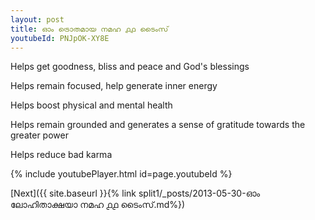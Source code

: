 ```yaml
---
layout: post
title: ഓം ട്രൊതമായ നമഹ ൧൧ ടൈംസ്
youtubeId: PNJpOK-XY8E
---
```

 
 
Helps get goodness, bliss and peace and God's blessings
 
Helps remain focused, help generate inner energy 
 
Helps boost physical and mental health 
 
Helps remain grounded and generates a sense of gratitude towards the greater power 
 
Helps reduce bad karma
 
 
 
 


{% include youtubePlayer.html id=page.youtubeId %}
 
[Next]({{ site.baseurl }}{% link  split1/_posts/2013-05-30-ഓം ലോഹിതാക്ഷയാ നമഹ ൧൧ ടൈംസ്.md%})
 
